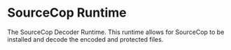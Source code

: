 SourceCop Runtime
=================

The SourceCop Decoder Runtime.
This runtime allows for SourceCop to be installed and decode the encoded and protected files.



